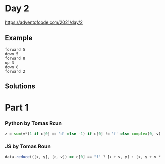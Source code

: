 # Day 2

https://adventofcode.com/2021/day/2

## Example

```
forward 5
down 5
forward 8
up 3
down 8
forward 2
```

## Solutions

# Part 1

### Python by Tomas Roun

```python
z = sum(v*(1 if c[0] == 'd' else -1) if c[0] != 'f' else complex(0, v) for c, v in data); int(z.real*z.imag)
```

### JS by Tomas Roun

```javascript
data.reduce(([x, y], [c, v]) => c[0] == "f" ? [x + v, y] : [x, y + v * (c[0] == "d" ? 1 : -1)], [0, 0]).reduce((p, c) => p*c, 1)
```
